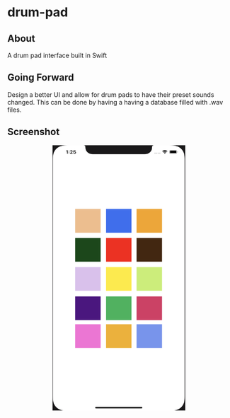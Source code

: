 # drum-pad

## About
A drum pad interface built in Swift

## Going Forward
Design a better UI and allow for drum pads to have their preset sounds changed. This can be done by having a having a database filled with .wav files.

## Screenshot 
 <p align="center"> 
    <img src="basicUI.png" width="300" height="600">
 </p>




